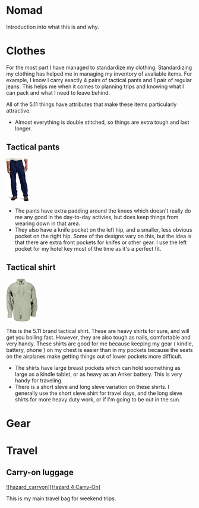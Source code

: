 # Nomad

Introduction into what this is and why.

# Clothes

For the most part I have managed to standardize my clothing.  Standardizing my clothing has helped me in managing my inventory of avaliable items.  For example, I know I carry exactly 4 pairs of tactical pants and 1 pair of regular jeans.  This helps me when it comes to planning trips and knowing what I can pack and what I need to leave behind.

All of the 5.11 things have attributes that make these items particularly attractive:

* Almost everything is double stitched, so things are extra tough and last longer.

## Tactical pants

[![5.11 pants][511_pants]](https://www.amazon.com/5-11-74273-Mens-TacLite-38W-36L/dp/B001V2Z9F2/ref=pd_rhf_gw_p_img_12?ie=UTF8&psc=1&refRID=4Z2QXCKRS617V3NMBHJK)

* The pants have extra padding around the knees which doesn't really do me any good in the day-to-day activies, but does keep things from wearing down in that area.
* They also have a knife pocket on the left hip, and a smaller, less obvious pocket on the right hip.  Some of the designs vary on this, but the idea is that there are extra front pockets for knifes or other gear.  I use the left pocket for my hotel key most of the time as it's a perfect fit.

## Tactical shirt

[![511_tactical_shirt][511_tactical_shirt]](https://www.amazon.com/5-11-50159-CAMS-Rolling-Duffle/dp/B01G2E6E3Y/ref=pd_sim_200_2?ie=UTF8&refRID=N40D30W311PD2T4EA7KX)

This is the 5.11 brand tactical shirt.  These are heavy shirts for sure, and will get you boiling fast.  However, they are also tough as nails, comfortable and very handy.  These shirts are good for me because keeping my gear ( kindle, battery, phone ) on my chest is easier than in my pockets because the seats on the airplanes make getting things out of lower pockets more difficult.

* The shirts have large breast pockets which can hold soomething as large as a kindle tablet, or as heavy as an Anker battery.  This is very handy for traveling.
* There is a short sleve and long sleve variation on these shirts.  I generally use the short sleve shirt for travel days, and the long sleve shirts for more heavy duty work, or if I'm going to be out in the sun.  


# Gear

# Travel

## Carry-on luggage

[![hazard_carryon][Hazard 4 Carry-On]](https://www.amazon.com/Hazard-Support-Rugged-Rolling-Carry/dp/B00AJ5F7BS/ref=pd_rhf_gw_p_img_11?ie=UTF8&psc=1&refRID=4Z2QXCKRS617V3NMBHJK)

This is my main travel bag for weekend trips.




[hazard_carryon]: https://github.com/krogebry/devops/raw/master/images/mobile_nomad/hazard_carryon.jpg
[511_pants]: https://github.com/krogebry/devops/raw/master/images/mobile_nomad/511_pants.jpg
[511_tactical_shirt]: https://github.com/krogebry/devops/raw/master/images/mobile_nomad/511_tactical_shirt.jpg
